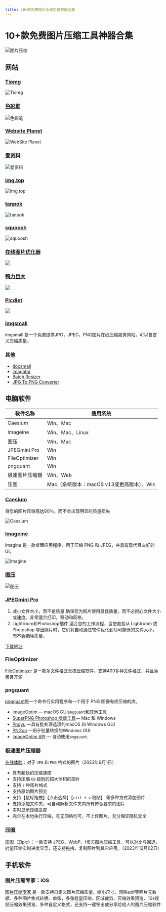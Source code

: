 ```yaml
---
title: 10+款免费图片压缩工具神器合集
---
```


# 10+款免费图片压缩工具神器合集

![图片压缩](https://usacdn.wangdu.site/file/blog-cdn/WP-CDN-02/2023/202302031704963.webp)

## 网站

### [Tiomg](https://tiomg.org/compress-image)

![Tiomg](https://usacdn.wangdu.site/file/blog-cdn/WP-CDN-02/2023/202302031705568.webp)

### [色彩笔](https://www.secaibi.com/tools/)

![色彩笔](https://usacdn.wangdu.site/file/blog-cdn/WP-CDN-02/2023/202302031705001.webp)

### [Website Planet](https://www.websiteplanet.com/zh-hans/webtools/imagecompressor/)

![WebSite Planet](https://usacdn.wangdu.site/file/blog-cdn/WP-CDN-02/2023/202302031705240.webp)

### [爱资料](https://www.toolnb.com/tools-images-imagespngzip.html)

![爱资料](https://usacdn.wangdu.site/file/blog-cdn/WP-CDN-02/2023/202302031705542.webp)

### [img.top](https://img.top/)

![img.top](https://usacdn.wangdu.site/file/blog-cdn/WP-CDN-02/2023/202302031705745.webp)

### [tanpok](https://tool.tanpok.com/#/ImgCompress)

![tanpok](https://usacdn.wangdu.site/file/blog-cdn/WP-CDN-02/2023/202302031705559.webp)

### [squoosh](https://squoosh.app/)

![squoosh](https://usacdn.wangdu.site/file/blog-cdn/WP-CDN-02/2023/202302031706551.webp)

### [在线图片优化器](https://imagecompressor.com/zh/)

![](https://usacdn.wangdu.site/file/blog-cdn/WP-CDN-02/2021/20210709093739.webp)

### [鸭力巨大](http://www.yalijuda.com/)

![](https://usacdn.wangdu.site/file/blog-cdn/WP-CDN/uPic/2021121007.webp)

### [Picdiet](https://www.picdiet.com/zh-cn)

![](https://img1.wangdu.site/202202231342124.webp)

### [imgsmall](https://imgsmall.com/)

imgsmall 是一个免费提供JPG，JPEG，PNG图片在线压缩服务网站，可以自定义压缩质量。

### 其他

- [docsmall](https://docsmall.com/image-compress)
- [Imagator](https://imagator.co/compressor)
- [Batch Resizer](https://batchresizer.com/zh)
- [JPG To PNG Converter](https://jpgtopngconverter.com/)

## 电脑软件

| 软件名称       | 适用系统                                  |
| -------------- | ----------------------------------------- |
| Caesium        | Win、Mac                                  |
| Imageine       | Win、Mac、Linux                           |
| 图压           | Win、Mac                                  |
| JPEGmini Pro   | Win                                       |
| FileOptimizer  | Win                                       |
| pngquant       | Win                                       |
| 极速图片压缩器 | Win、Web                                  |
| 压图           | Mac（系统版本：macOS v13或更高版本）、Win |

### [Caesium](https://saerasoft.com/caesium)

将您的图片压缩高达90％，而不会出现明显的质量损失

![Caesium](https://usacdn.wangdu.site/file/blog-cdn/WP-CDN-02/2021/20210326110307.webp)

### [Imageine](https://github.com/meowtec/Imagine/releases)

Imagine 是一款桌面应用程序，用于压缩 PNG 和 JPEG，并具有现代且友好的 UI。

![Imagine](https://usacdn.wangdu.site/file/blog-cdn/WP-CDN-02/2021/20210330172201.webp)

### [图压](https://tuya.xinxiao.tech/)

![图压](https://usacdn.wangdu.site/file/blog-cdn/WP-CDN-02/2023/202304211047309.webp)

### [JPEGmini Pro](https://www.jpegmini.com/creators)

1. 减小文件大小，而不是质量
   确保您为照片使用最佳质量，而不必担心文件大小或速度。非常适合打印，移动和网络。
2. Lightroom和Photoshop插件
      适合您的工作流程，当您直接从 Lightroom 或 Photoshop 导出照片时，它们将自动通过软件优化到尽可能低的文件大小，而不会牺牲质量。

[下载地址](https://www.123pan.com/s/NFzA-vqOgh)

### FileOptimizer

[FileOptimizer](https://nikkhokkho.sourceforge.io/static.php?page=FileOptimizer) 是一款多文件格式无损压缩软件，支持400多种文件格式，并且免费且开源

### pngquant

[pngquant](https://pngquant.org/#download)是一个命令行实用程序和一个用于 PNG 图像有损压缩的库。

- [ImageOptim](https://imageoptim.com/mac) — macOS GUI`pngquant`和其他工具
- [SuperPNG Photoshop 增效工具](http://www.fnordware.com/superpng/)— Mac 和 Windows
- [Pngyu](https://nukesaq88.github.io/Pngyu/) —具有批处理选项的macOS 和 Windows GUI
- [PNGoo](https://pngquant.org/PNGoo.0.1.1.zip) —用于批量转换的Windows GUI
- [ImageOptim API](https://imageoptim.com/api) — 自动使用`pngquant`.

### 极速图片压缩器

[在线体验](https://www.ticompressor.com/online/)：对于 `JPG` 和 `PNG` 格式的图片（2023年9月1日）

- 具有超快的压缩速度
- 支持压缩 `GB` 级别的超大体积的图片
- 支持 `7` 种图片格式
- 支持原始图片预览
- 支持【鼠标拖拽】【点击选择】【`ctrl + v` 粘贴】 等多种方式添加图片
- 支持添加文件夹，可自动解析文件夹内所有符合要求的图片
- 实时显示压缩进度
- 完全在本地执行压缩，有无网络均可，不上传图片，充分保证隐私安全

### 压图

[压图](https://apps.apple.com/cn/app/%E5%8E%8B%E5%9B%BE/id6462364606?mt=12)（[Zipic](https://zipic.5km.tech/#home)）：一款支持 JPEG、WebP、HEIC图片压缩工具，可以对比与回退，批量压缩实时进度显示，还支持拖拽、复制图片到其它应用。（2023年12月02日）

## 手机软件

### 图片压缩专家：iOS

[图片压缩专家](https://apps.apple.com/cn/app/id1633618170) 是一款支持自定义图片压缩质量、缩小尺寸、清除exif等照片元数据、多种图片格式转换、单张，多张批量压缩、区域裁剪、压缩效果预览、10s视频压缩效果预览、多种自定义格式，还支持一键导出或分享给他人的图片压缩软件